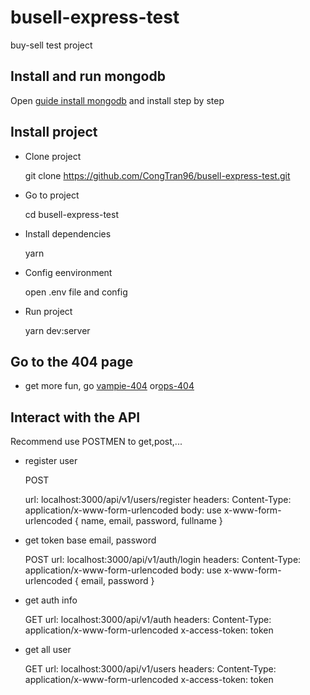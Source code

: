 # busell-express-test
buy-sell test project

## Install and run mongodb

Open [guide install mongodb](https://github.com/CongTran96/busell-express-test/blob/master/docs/MONGODB_INSTALL.txt) and install step by step

## Install project

* Clone project

    git clone https://github.com/CongTran96/busell-express-test.git

* Go to project

    cd busell-express-test

* Install dependencies

    yarn

* Config eenvironment

    open .env file and config

* Run project

    yarn dev:server


## Go to the 404 page

* get more fun, go [vampie-404](http://localhost:3000/vampie) or[ops-404](http://localhost:3000/go-to-404)

## Interact with the API

Recommend use POSTMEN to get,post,...

* register user

    POST

    url: localhost:3000/api/v1/users/register
    headers: 
        Content-Type: application/x-www-form-urlencoded
    body:
        use x-www-form-urlencoded
        { name, email, password, fullname }

* get token base email, password

    POST
    url: localhost:3000/api/v1/auth/login
    headers: 
        Content-Type: application/x-www-form-urlencoded
    body:
        use x-www-form-urlencoded
        { email, password }

* get auth info

    GET
    url: localhost:3000/api/v1/auth
    headers: 
        Content-Type: application/x-www-form-urlencoded
        x-access-token: token

* get all user

    GET
    url: localhost:3000/api/v1/users
    headers: 
        Content-Type: application/x-www-form-urlencoded
        x-access-token: token